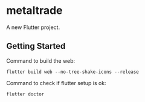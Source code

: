 # metaltrade

A new Flutter project.

## Getting Started

Command to build the web:

``flutter build web --no-tree-shake-icons --release``

Command to check if flutter setup is ok:

``flutter doctor``

